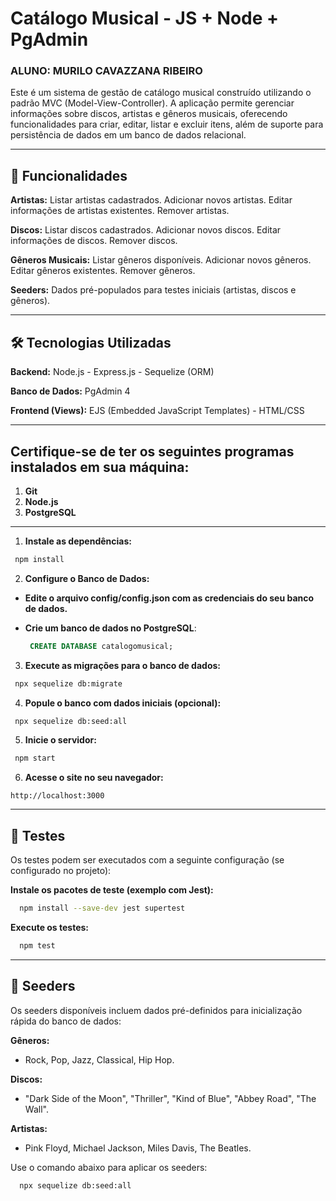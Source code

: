 # Catálogo Musical - JS + Node + PgAdmin

###  ALUNO: MURILO CAVAZZANA RIBEIRO

Este é um sistema de gestão de catálogo musical construído utilizando o padrão MVC (Model-View-Controller). A aplicação permite gerenciar informações sobre discos, artistas e gêneros musicais, oferecendo funcionalidades para criar, editar, listar e excluir itens, além de suporte para persistência de dados em um banco de dados relacional.

-----

## 📝 Funcionalidades

**Artistas:**
  Listar artistas cadastrados.
  Adicionar novos artistas.
  Editar informações de artistas existentes.
  Remover artistas.

**Discos:**
  Listar discos cadastrados.
  Adicionar novos discos.
  Editar informações de discos.
  Remover discos.

**Gêneros Musicais:**
  Listar gêneros disponíveis.
  Adicionar novos gêneros.
  Editar gêneros existentes.
  Remover gêneros.

**Seeders:**
  Dados pré-populados para testes iniciais (artistas, discos e gêneros).

-----

## 🛠️ Tecnologias Utilizadas
  **Backend:**
    Node.js
    - Express.js
    - Sequelize (ORM)

  **Banco de Dados:**
    PgAdmin 4

  **Frontend (Views):**
    EJS (Embedded JavaScript Templates)
    - HTML/CSS

-----

## Certifique-se de ter os seguintes programas instalados em sua máquina:
1. **Git**
2. **Node.js**
3. **PostgreSQL**

-----

1. **Instale as dependências:**
  ```bash
   npm install
  ```
   
2. **Configure o Banco de Dados:**

- **Edite o arquivo config/config.json com as credenciais do seu banco de dados.**

- **Crie um banco de dados no PostgreSQL**:
  ```sql
   CREATE DATABASE catalogomusical;
  ```

3. **Execute as migrações para o banco de dados:**
  ```bash
   npx sequelize db:migrate
  ```

4. **Popule o banco com dados iniciais (opcional):**
  ```bash
   npx sequelize db:seed:all
  ```

5. **Inicie o servidor:**
  ```bash
   npm start
  ```

6. **Acesse o site no seu navegador:**
  ```arduino
  http://localhost:3000
  ```

  -----

## 🧪 Testes

Os testes podem ser executados com a seguinte configuração (se configurado no projeto):

**Instale os pacotes de teste (exemplo com Jest):**
  ```bash
    npm install --save-dev jest supertest
  ```
  

**Execute os testes:**
  ```bash
    npm test
  ```

-----

## 🌱 Seeders

Os seeders disponíveis incluem dados pré-definidos para inicialização rápida do banco de dados:

**Gêneros:**
- Rock, Pop, Jazz, Classical, Hip Hop.

**Discos:**
- "Dark Side of the Moon", "Thriller", "Kind of Blue", "Abbey Road", "The Wall".

**Artistas:**
- Pink Floyd, Michael Jackson, Miles Davis, The Beatles.

Use o comando abaixo para aplicar os seeders:
  ```bash
    npx sequelize db:seed:all
  ```